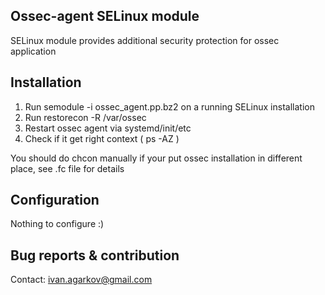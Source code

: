 ## Ossec-agent SELinux module
SELinux module provides additional security protection for ossec application

## Installation
1. Run semodule -i ossec\_agent.pp.bz2 on a running SELinux installation
2. Run restorecon -R /var/ossec
3. Restart ossec agent via systemd/init/etc
4. Check if it get right context ( ps -AZ )

You should do chcon manually if your put ossec installation in different place, see .fc file for details

## Configuration
Nothing to configure :)

## Bug reports & contribution
Contact: ivan.agarkov@gmail.com

